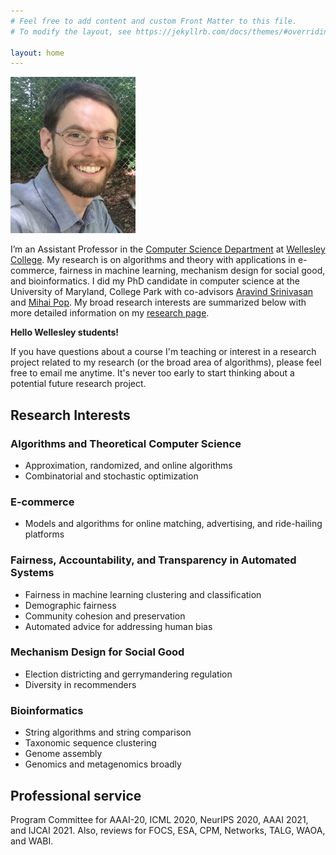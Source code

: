 ```yaml
---
# Feel free to add content and custom Front Matter to this file.
# To modify the layout, see https://jekyllrb.com/docs/themes/#overriding-theme-defaults

layout: home
---
```



<img src="files/BrianWeb.JPG" style="width: 200px">

<p>
I’m an Assistant Professor in the <a href="https://www.wellesley.edu/cs">Computer Science Department</a> at <a href="https://www.wellesley.edu">Wellesley College</a>. My research is on algorithms and theory with applications in e-commerce, fairness in machine learning, mechanism design for social good, and bioinformatics. I did my PhD candidate in computer science at the University of Maryland, College Park with co-advisors <a href="http://www.cs.umd.edu/~srin/">Aravind Srinivasan</a> and <a href="http://www.cbcb.umd.edu/~mpop/">Mihai Pop</a>. My broad research interests are summarized below with more detailed information on my <a href="/research">research page</a>.
</p>


<div class='boxnote'>
     <p class="boxnote-heading">
     	<strong>Hello Wellesley students!</strong>
     </p>
     <p>
	If you have questions about a course I'm teaching or interest in a research project related to my research (or the broad area of algorithms), please feel free to email me anytime. It's never too early to start thinking about a potential future research project.
     </p>
</div>






<h2>Research Interests</h2>


<h3>Algorithms and Theoretical Computer Science</h3>
<ul>
  <li>Approximation, randomized, and online algorithms</li>
  <li>Combinatorial and stochastic optimization</li>
</ul>
<h3>E-commerce</h3>
<ul>
  <li>Models and algorithms for online matching, advertising, and ride-hailing platforms</li>
</ul>
<h3>Fairness, Accountability, and Transparency in Automated Systems</h3>
<ul>
<!--  <li>Clustering, classification, demographic fairness, community cohesion, and automated advice for human bias</li>
-->
    <li>Fairness in machine learning clustering and classification</li>
    <li>Demographic fairness</li>
    <li>Community cohesion and preservation</li>
    <li>Automated advice for addressing human bias</li>
</ul>
<h3>Mechanism Design for Social Good</h3>
<ul>
  <li>Election districting and gerrymandering regulation</li>
  <li>Diversity in recommenders</li>
</ul>
<h3>Bioinformatics</h3>
<ul>
  <li>String algorithms and string comparison</li>
  <li>Taxonomic sequence clustering</li>
  <li>Genome assembly</li>
  <li>Genomics and metagenomics broadly</li>
</ul>



<h2>Professional service</h2>

Program Committee for AAAI-20, ICML 2020, NeurIPS 2020, AAAI 2021, and IJCAI 2021.
Also, reviews for FOCS, ESA, CPM, Networks, TALG, WAOA, and WABI.
